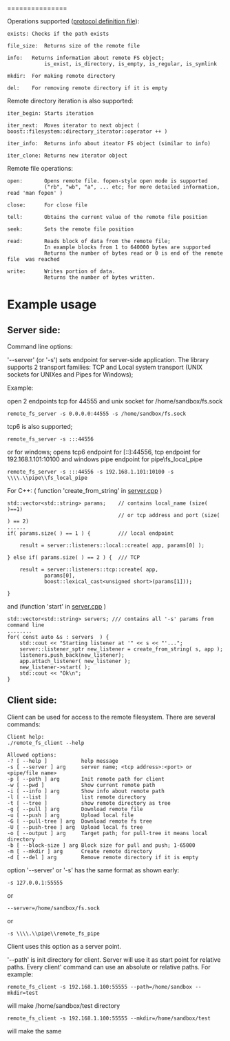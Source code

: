 
===============

Operations supported ([protocol definition file](https://github.com/newenclave/vtrc/blob/master/examples/remote-fs/protocol/remotefs.proto "remotefs.proto")): 

    exists:	Checks if the path exists
    
    file_size:	Returns size of the remote file
    
    info:	Returns information about remote FS object;
                is_exist, is_directory, is_empty, is_regular, is_symlink
    
    mkdir:	For making remote directory
    
    del:	For removing remote directory if it is empty
    
Remote directory iteration is also supported:

    iter_begin: Starts iteration

    iter_next:  Moves iterator to next object ( boost::filesystem::directory_iterator::operator ++ )

    iter_info:  Returns info about iteator FS object (similar to info)

    iter_clone: Returns new iterator object

Remote file operations:
        
    open:       Opens remote file. fopen-style open mode is supported
                ("rb", "wb", "a", ... etc; for more detailed information, read 'man fopen' )

    close:      For close file

    tell:       Obtains the current value of the remote file position

    seek:       Sets the remote file position
    
    read:       Reads block of data from the remote file; 
                In example blocks from 1 to 640000 bytes are supported
                Returns the number of bytes read or 0 is end of the remote file  was reached

    write:      Writes portion of data.
                Returns the number of bytes written.

Example usage
=====================

Server side:
-------
Command line options:
    
'--server' (or '-s') sets endpoint for server-side application. 
The library supports 2 transport families: TCP and Local system transport 
(UNIX sockets for UNIXes and Pipes for Windows); 

Example: 

open 2 endpoints tcp for 44555 and unix socket for /home/sandbox/fs.sock

    remote_fs_server -s 0.0.0.0:44555 -s /home/sandbox/fs.sock

tcp6 is also supported; 

    remote_fs_server -s :::44556  

or for windows; opens tcp6 endpoint for [::]:44556,
tcp endpoint for 192.168.1.101:10100 and windows pipe endpoint for pipe\\fs_local_pipe

    remote_fs_server -s :::44556 -s 192.168.1.101:10100 -s \\\\.\\pipe\\fs_local_pipe

For C++: ( function 'create_from_string' in [server.cpp](https://github.com/newenclave/vtrc/blob/master/examples/remote-fs/server/server.cpp#L95 "GITHUB file server.cpp") )

    std::vector<std::string> params;    // contains local_name (size( )==1) 
                                        // or tcp address and port (size( ) == 2)
    ......
    if( params.size( ) == 1 ) {         /// local endpoint

        result = server::listeners::local::create( app, params[0] );

    } else if( params.size( ) == 2 ) {  /// TCP

        result = server::listeners::tcp::create( app,
                params[0],
                boost::lexical_cast<unsigned short>(params[1]));

    }

and (function 'start' in [server.cpp](https://github.com/newenclave/vtrc/blob/master/examples/remote-fs/server/server.cpp#L168 "GITHUB file server.cpp")  )
	    
    std::vector<std::string> servers; /// contains all '-s' params from command line
    ........  
    for( const auto &s : servers  ) {
        std::cout << "Starting listener at '" << s << "'...";
        server::listener_sptr new_listener = create_from_string( s, app );
        listeners.push_back(new_listener);
        app.attach_listener( new_listener );
        new_listener->start( );
        std::cout << "Ok\n";
    }

Client side:
-----------

Client can be used for access to the remote filesystem. There are several commands:
    
    Client help:
    ./remote_fs_client --help
   
    Allowed options:
    -? [ --help ]           help message
    -s [ --server ] arg     server name; <tcp address>:<port> or <pipe/file name>
    -p [ --path ] arg       Init remote path for client
    -w [ --pwd ]            Show current remote path
    -i [ --info ] arg       Show info about remote path
    -l [ --list ]           list remote directory
    -t [ --tree ]           show remote directory as tree
    -g [ --pull ] arg       Download remote file
    -u [ --push ] arg       Upload local file
    -G [ --pull-tree ] arg  Download remote fs tree
    -U [ --push-tree ] arg  Upload local fs tree
    -o [ --output ] arg     Target path; for pull-tree it means local directory
    -b [ --block-size ] arg Block size for pull and push; 1-65000
    -m [ --mkdir ] arg      Create remote directory
    -d [ --del ] arg        Remove remote directory if it is empty
    
option '--server' or '-s' has the same format as shown early: 

    -s 127.0.0.1:55555 

or 

    --server=/home/sandbox/fs.sock 

or 

    -s \\\\.\\pipe\\remote_fs_pipe
    
Client uses this option as a server point.

'--path' is init directory for client. Server will use it as start point for relative paths. 
Every client' command can use an absolute or relative paths. For example:
    
    remote_fs_client -s 192.168.1.100:55555 --path=/home/sandbox --mkdir=test 

will make /home/sandbox/test directory

    remote_fs_client -s 192.168.1.100:55555 --mkdir=/home/sandbox/test 

will make the same



